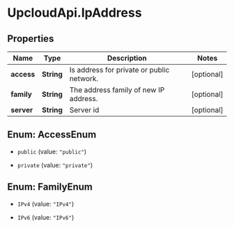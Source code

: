# UpcloudApi.IpAddress

## Properties
Name | Type | Description | Notes
------------ | ------------- | ------------- | -------------
**access** | **String** | Is address for private or public network. | [optional] 
**family** | **String** | The address family of new IP address. | [optional] 
**server** | **String** | Server id | [optional] 


<a name="AccessEnum"></a>
## Enum: AccessEnum


* `public` (value: `"public"`)

* `private` (value: `"private"`)




<a name="FamilyEnum"></a>
## Enum: FamilyEnum


* `IPv4` (value: `"IPv4"`)

* `IPv6` (value: `"IPv6"`)




